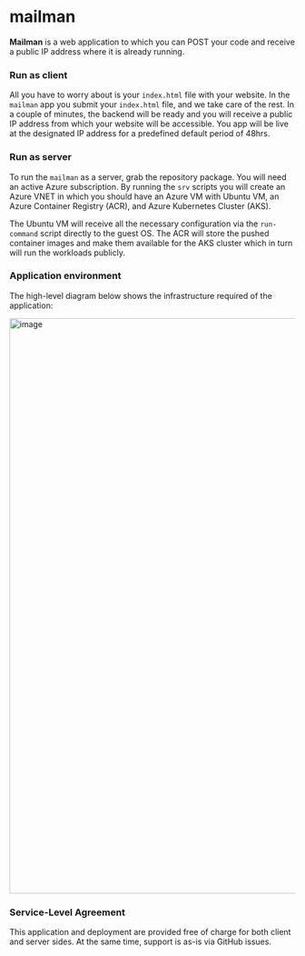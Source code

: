 # mailman

**Mailman** is a web application to which you can POST your code and receive a public IP address where it is already running.

### Run as client

All you have to worry about is your `index.html` file with your website. In the `mailman` app you submit your `index.html` file, and we take care of the rest. In a couple of minutes, the backend will be ready and you will receive a public IP address from which your website will be accessible. You app will be live at the designated IP address for a predefined default period of 48hrs.

### Run as server

To run the `mailman` as a server, grab the repository package. You will need an active Azure subscription. By running the `srv` scripts you will create an Azure VNET in which you should have an Azure VM with Ubuntu VM, an Azure Container Registry (ACR), and Azure Kubernetes Cluster (AKS).

The Ubuntu VM will receive all the necessary configuration via the `run-command` script directly to the guest OS. The ACR will store the pushed container images and make them available for the AKS cluster which in turn will run the workloads publicly.

### Application environment

The high-level diagram below shows the infrastructure required of the application:

<img width="1013" alt="image" src="https://github.com/user-attachments/assets/3de00f02-7261-4969-a654-b7c3bc661b73" />

### Service-Level Agreement

This application and deployment are provided free of charge for both client and server sides.
At the same time, support is as-is via GitHub issues.

